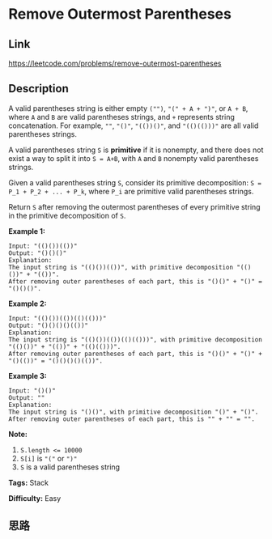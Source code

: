 # Remove Outermost Parentheses

## Link

https://leetcode.com/problems/remove-outermost-parentheses


## Description

A valid parentheses string is either empty `("")`, `"(" + A + ")"`, or `A +
B`, where `A` and `B` are valid parentheses strings, and `+` represents string
concatenation.  For example, `""`, `"()"`, `"(())()"`, and `"(()(()))"` are
all valid parentheses strings.

A valid parentheses string `S` is **primitive** if it is nonempty, and there
does not exist a way to split it into `S = A+B`, with `A` and `B` nonempty
valid parentheses strings.

Given a valid parentheses string `S`, consider its primitive decomposition: `S
= P_1 + P_2 + ... + P_k`, where `P_i` are primitive valid parentheses strings.

Return `S` after removing the outermost parentheses of every primitive string
in the primitive decomposition of `S`.



**Example 1:**
            Input: "(()())(())"    Output: "()()()"    Explanation:    The input string is "(()())(())", with primitive decomposition "(()())" + "(())".    After removing outer parentheses of each part, this is "()()" + "()" = "()()()".    

**Example 2:**
            Input: "(()())(())(()(()))"    Output: "()()()()(())"    Explanation:    The input string is "(()())(())(()(()))", with primitive decomposition "(()())" + "(())" + "(()(()))".    After removing outer parentheses of each part, this is "()()" + "()" + "()(())" = "()()()()(())".    

**Example 3:**
            Input: "()()"    Output: ""    Explanation:    The input string is "()()", with primitive decomposition "()" + "()".    After removing outer parentheses of each part, this is "" + "" = "".    



**Note:**

  1. `S.length <= 10000`
  2. `S[i]` is `"("` or `")"`
  3. `S` is a valid parentheses string




**Tags:** Stack

**Difficulty:** Easy

## 思路

[title]: https://leetcode.com/problems/remove-outermost-parentheses
